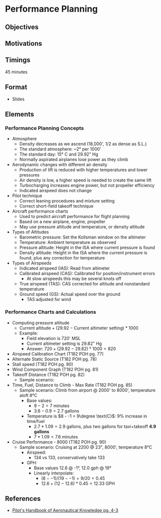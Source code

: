 # Performance Planning

## Objectives

## Motivations

## Timings

45 minutes

## Format

- Slides

## Elements

### Performance Planning Concepts

- Atmosphere
  - Density decreases as we ascend (18,000', 1/2 as dense as S.L.)
  - The standard atmosphere: ~2&deg; per 1000'
  - The standard day: 15&deg; C and 29.92" Hg
  - Normally aspirated airplanes lose power as they climb
- Aerodynamic changes with different air density
  - Production of lift is reduced with higher temperatures and lower pressures
  - Air density is low, a higher speed is needed to create the same lift
  - Turbocharging increases engine power, but not propeller efficiency
  - Indicated airspeed does not change
- Pilot technique
  - Correct leaning procedures and mixture setting
  - Correct short-field takeoff technique
- Aircraft performance charts
  - Used to predict aircraft performance for flight planning
  - Based on a new airplane, engine, propeller
  - May use pressure altitude and temperature, or density altitude
- Types of Altitudes
  - Barometric pressure: Set the Kollsman window on the altimeter
  - Temperature: Ambient temperature as observed
  - Pressure altitude: Height in the ISA where current pressure is found
  - Density altitude: Height in the ISA where the current pressure is found, plus any correction for temperature
- Types of Airspeeds
  - Indicated airspeed (IAS): Read from altimeter
  - Calibrated airspeed (CAS): Calibrated for position/instrument errors
    - At slow airspeeds this may be several knots off
  - True airspeed (TAS): CAS corrected for altitude and nonstandard temperature
  - Ground speed (GS): Actual speed over the ground
    - TAS adjusted for wind

### Performance Charts and Calculations

- Computing pressure altitude
  - $\text{Current altitude} + (29.92 - \text{Current altimeter setting}) * 1000$
  - Example:
    - Field elevation is 720' MSL
    - Current altimeter setting is 29.82" Hg
    - Answer: $720 + (29.92 - 29.82) * 1000 = 820$
- Airspeed Calibration Chart (T182 POH pg. 77)
- Alternate Static Source (T182 POH pg. 78)
- Stall speed (T182 POH pg. 80)
- Wind Component Graph (T182 POH pg. 81)
- Takeoff Distance (T182 POH pg. 82)
  - Sample scenario:
- Time, Fuel, Distance to Climb - Max Rate (T182 POH pg. 85)
  - Sample scenario: Climb from airport @ 2000' to 8000', temperature aloft 8&deg;C
    - Base values:
      - $9 - 2 = 7 \text{ minutes}$
      - $3.6 - 0.9 = 2.7 \text{ gallons}$
    - Temperature is $8 - -1 = 9\degree \text{C}$: 9% increase in time/fuel
      - $2.7 * 1.09 = 2.9 \text{ gallons}$, plus two gallons for taxi+takeoff **4.9 gallons**
      - $7 * 1.09 = 7.6 \text{ minutes}$
- Cruise Performance - 8000 (T182 POH pg. 90)
  - Sample scenario: Cruising at 2200 @ 23", 8000', temperature 8&deg;C
    - Airspeed:
      - 134 vs 133, conservatively take 133
    - GPH:
      - Base values 12.6 @ -1&deg;, 12.0 gph @ 19&deg;
      - Linearly interpolate:
        - $(8 - -1) / (19 - -1) = 9 / 20 = 0.45$
        - $12.6 + (12 - 12.6) * 0.45 = 12.33 \text{ GPH}$

## References

- [Pilot's Handbook of Aeronautical Knowledge pg. 4-3](/_references/PHAK/4-3)
